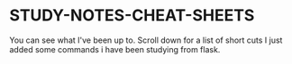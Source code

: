 # STUDY-NOTES-CHEAT-SHEETS
You can see what I've been up to. Scroll down for a list of short cuts
I just added some commands i have been studying from flask. 
